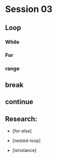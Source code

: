 # Session 03


## Loop

### While
### For
### range
## break
## continue







## Research:

- [for-else]
- [nested-loop]


- [isinstance]